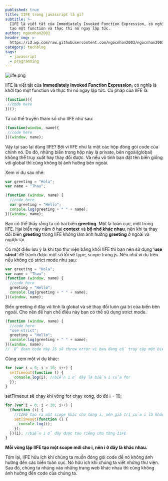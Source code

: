 ```yaml
---
published: true
title: IIFE trong javascript là gì?
subtitle: >-
  IIFE là viết tắt của Immediately Invoked Function Expression, có nghĩa là khởi
  tạo một function và thực thi nó ngay lập tức.
author: ngocnhan2003
header_img: >-
  https://i2.wp.com/raw.githubusercontent.com/ngocnhan2003/ngocnhan2003.github.io/master/_posts/iife.png
category: techblog
tags:
  - javascript
  - programming
---
```



![iife.png]({{site.cdn_img_raw}}/_posts/iife.png)

IIFE là viết tắt của **Immediately Invoked Function Expression**, có nghĩa là khởi tạo một function và thực thi nó ngay lập tức.
Cú pháp của IIFE là:
```javascript
(function(){
 //code here
})();
```

Ta có thể truyền tham số cho IIFE như sau:
```javascript
(function(window, name){
 //code here
})(window, name);
```

Vậy tại sao lại dùng IIFE? Bởi vì IIFE như là một các hộp đóng gói code của chính nó. Do đó, những biến trong hộp này là private, bên ngoài(global) không thể truy xuất hay thay đổi được. Và nếu vô tình bạn đặt tên biến giống với global thì cũng không bị ảnh hưởng bên ngoài. 

Xem ví dụ sau nhé:
```javascript
var greeting = "Hola";
var name = "Thau";

(function (window, name) {
  //code here
  var greeting = "Hello";
  console.log(greeting + " " + name);
})(window, name);
```

Bạn có thể thấy rằng ta có hai biến **greeting**. Một là toàn cục, một trong IIFE. Hai biến này nằm ở hai **context** và **bộ nhớ khác nhau**, nên khi ta thay đổi biến **greeting** trong IIFE không làm ảnh hưởng **greeting** ở ngoài và ngược lại.

Có một điều lưu ý là khi tạo thư viện bằng khối IIFE thì bạn nên sử dụng ‘**use strict**’ để tránh được một số lỗi về type, scope trong js. Nếu như ví dụ trên nếu không có strict mode như sau:
```javascript
var greeting = "Hola";
var name = "Thau";
(function (window, name) {
  //code here
  greeting = "Hello";
  console.log(greeting + " " + name);
})(window, name);
```

Biến greeting ở đây vô tình là global và sẽ thay đổi luôn giá trị của biến bên ngoài. Cho nên để hạn chế điều này bạn có thể sử dụng strict mode.
```javascript
(function (window, name) {
  //code here
  "use strict";
  greeting = "Hello";
  console.log(greeting + " " + name);
})(window, name);
//  Ở đoạn code này JS sẽ throw error vì bạn đang cố truy cập một biến gobal trong IIFE
```

Cùng xem một ví dụ khác:
```javascript
for (var i = 0; i < 10; i++) {
  setTimeout(function () {
    console.log(i); //biến i ở đây là biến i của for
  });
}
```

setTimeout sẽ chạy khi vòng for chạy xong, do đó i = 10;
```javascript
for (var i = 0; i < 10; i++) {
  (function (i) {
    //IIFE tạo ra một scope khác cho từng i, nên giá trị của i là khác nhau
    setTimeout(function () {
      console.log(i);
    });
  })(i); //biến i ở đây được tạo riêng cho từng IIFE
}
```

**Mỗi vòng lặp IIFE tạo một scope mới cho i, nên i ở đây là khác nhau.**

Tóm lại, IIFE hữu ích khi chúng ta muốn đóng gói code để nó không ảnh hưởng đến các biến toàn cục. Nó hữu ích khi chúng ta viết những thư viện. Sau đó, chúng ta nhúng vào những trang web khác nhau thì cũng không ảnh hưởng đến code của chúng ta.
